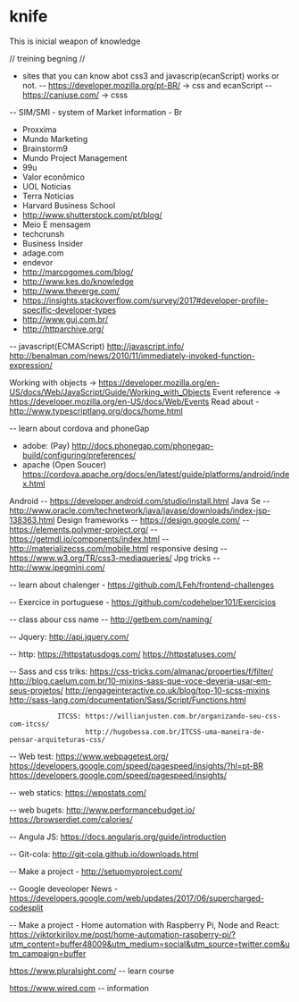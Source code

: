 # knife
This is inicial weapon of knowledge

// treining begning // 

- sites that you can know abot css3 and javascrip(ecanScript) works or not.
-- https://developer.mozilla.org/pt-BR/ -> css and ecanScript
-- https://caniuse.com/ -> csss


-- SIM/SMI - system of Market information  - Br
- Proxxima
- Mundo Marketing
- Brainstorm9
- Mundo Project Management
- 99u
- Valor econômico
- UOL Noticias
- Terra Noticias
- Harvard Business School
- http://www.shutterstock.com/pt/blog/
- Meio E mensagem
- techcrunsh
- Business Insider
- adage.com
- endevor
- http://marcogomes.com/blog/
- http://www.kes.do/knowledge
- http://www.theverge.com/
- https://insights.stackoverflow.com/survey/2017#developer-profile-specific-developer-types
- http://www.guj.com.br/
- http://httparchive.org/

-- javascript(ECMAScript)
                        http://javascript.info/
                        http://benalman.com/news/2010/11/immediately-invoked-function-expression/

Working with objects -> https://developer.mozilla.org/en-US/docs/Web/JavaScript/Guide/Working_with_Objects
Event reference -> https://developer.mozilla.org/en-US/docs/Web/Events
Read about - http://www.typescriptlang.org/docs/home.html


-- learn about cordova and phoneGap
  - adobe: (Pay) http://docs.phonegap.com/phonegap-build/configuring/preferences/
  - apache (Open Soucer) https://cordova.apache.org/docs/en/latest/guide/platforms/android/index.html
  
  Android -- https://developer.android.com/studio/install.html
  Java Se -- http://www.oracle.com/technetwork/java/javase/downloads/index-jsp-138363.html
  Design frameworks -- https://design.google.com/
                    -- https://elements.polymer-project.org/
                    -- https://getmdl.io/components/index.html
                    -- http://materializecss.com/mobile.html
  responsive desing -- https://www.w3.org/TR/css3-mediaqueries/ 
         Jpg tricks -- http://www.jpegmini.com/
                    
-- learn about chalenger - https://github.com/LFeh/frontend-challenges                    
                    
-- Exercice in portuguese - https://github.com/codehelper101/Exercicios

-- class abour css name -- http://getbem.com/naming/ 

-- Jquery: http://api.jquery.com/

-- http: https://httpstatusdogs.com/
         https://httpstatuses.com/
                    
-- Sass and css triks: https://css-tricks.com/almanac/properties/f/filter/
                        http://blog.caelum.com.br/10-mixins-sass-que-voce-deveria-usar-em-seus-projetos/
                        http://engageinteractive.co.uk/blog/top-10-scss-mixins
                        http://sass-lang.com/documentation/Sass/Script/Functions.html
                
                ITCSS: https://willianjusten.com.br/organizando-seu-css-com-itcss/
                       http://hugobessa.com.br/ITCSS-uma-maneira-de-pensar-arquiteturas-css/


-- Web test:  https://www.webpagetest.org/
              https://developers.google.com/speed/pagespeed/insights/?hl=pt-BR
              https://developers.google.com/speed/pagespeed/insights/

-- web statics: https://wpostats.com/

-- web bugets:  http://www.performancebudget.io/
                https://browserdiet.com/calories/

-- Angula JS: https://docs.angularjs.org/guide/introduction

-- Git-cola:  http://git-cola.github.io/downloads.html

-- Make a project - http://setupmyproject.com/

-- Google deveoloper News - https://developers.google.com/web/updates/2017/06/supercharged-codesplit

-- Make a project - Home automation with Raspberry Pi, Node and React:
 https://viktorkirilov.me/post/home-automation-raspberry-pi/?utm_content=buffer48009&utm_medium=social&utm_source=twitter.com&utm_campaign=buffer
 
 https://www.pluralsight.com/ -- learn course
 
 https://www.wired.com -- information
        



